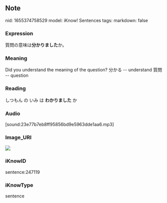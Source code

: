 ## Note
nid: 1655374758529
model: iKnow! Sentences
tags: 
markdown: false

### Expression
質問の意味は<b>分かりました</b>か。

### Meaning
Did you understand the meaning of the question?
分かる -- understand
質問 -- question

### Reading
しつもん の いみ は <b>わかりました</b> か

### Audio
[sound:23e77b7eb8ff95856bd9e5963dde1aa6.mp3]

### Image_URI
<img src="912ef705fd8e081e6a65308c58b31a54.jpg">

### iKnowID
sentence:247119

### iKnowType
sentence
